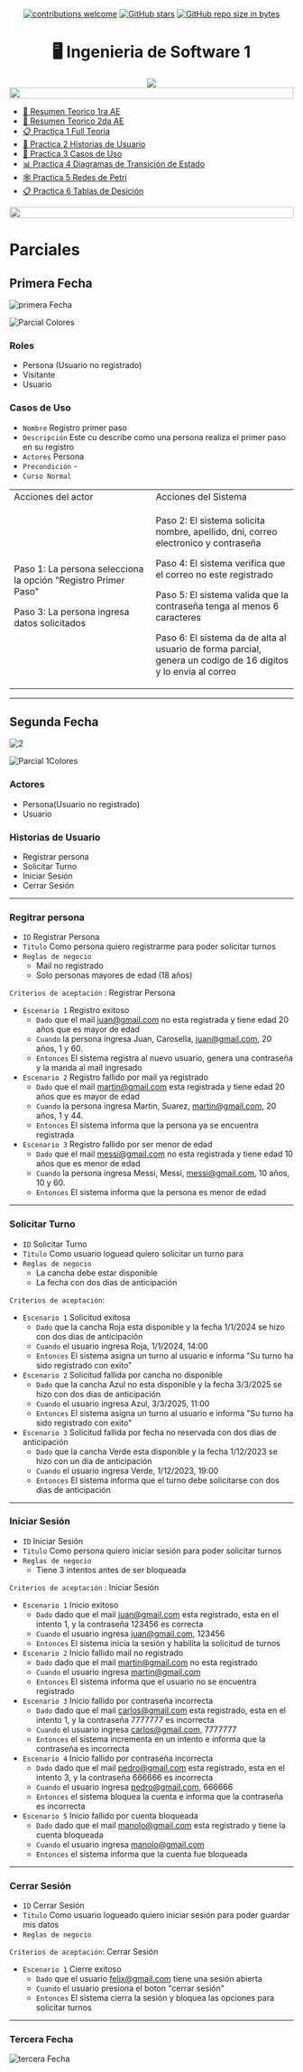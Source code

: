 <div align="center">

[![contributions welcome](https://img.shields.io/badge/contributions-welcome-brightgreen.svg?style=flat)](https://github.com/Nomadiix/IS1)
[![GitHub stars](https://img.shields.io/github/stars/Nomadiix/IS1)](https://github.com/FabianMartinez1234567/IS1/stargazers/)
[![GitHub repo size in bytes](https://img.shields.io/github/repo-size/Nomadiix/IS1)](https://github.com/Nomadiix/IS1)
</div>

<h1 align="center"> 🖥️ Ingenieria de Software 1</h1>
<div align="center">
<img src="https://media.giphy.com/media/3ohze1y2AJUOHiid8I/giphy.gif"/>
</div>

<img src= 'https://i.gifer.com/origin/8c/8cd3f1898255c045143e1da97fbabf10_w200.gif' height="20" width="100%">

- [📖 Resumen Teorico 1ra AE](/Documentos/Teoria/Teoria.md)
- [📖 Resumen Teorico 2da AE](/Documentos/Teoria/Teoria2.md)
- [📋 Practica 1 Full Teoria](/Documentos/Practica1.md)
- [👤 Practica 2 Historias de Usuario](/Documentos/Practica2.md)
- [👥 Practica 3 Casos de Uso](/Documentos/Practica3.md)
- [📊 Practica 4 Diagramas de Transición de Estado](/Documentos/Practica4.md)
- [🕸️ Practica 5 Redes de Petri](/Documentos/Practica5.md)
- [📋 Practica 6 Tablas de Desición](/Documentos/Practica6.md)

<img src= 'https://i.gifer.com/origin/8c/8cd3f1898255c045143e1da97fbabf10_w200.gif' height="20" width="100%">

# Parciales

## Primera Fecha
![primera Fecha](https://github.com/Fabian-Martinez-Rincon/Fabian-Martinez-Rincon/assets/55964635/6c0c0493-3d85-492f-89e6-c59e37372872)

![Parcial Colores](https://github.com/Fabian-Martinez-Rincon/IS1/assets/55964635/8e1ee15d-40ee-4e31-9592-3418bf4009a9)


### Roles
- Persona (Usuario no registrado)
- Visitante
- Usuario

### Casos de Uso

- `Nombre` Registro primer paso
- `Descripción` Este cu describe como una persona realiza el primer paso en su registro
- `Actores` Persona
- `Precondición` -
- `Curso Normal`

<table> <tr><td>Acciones del actor</td> <td>Acciones del Sistema</td></tr>
<td width="320">  

Paso 1: La persona selecciona la opción "Registro Primer Paso"

Paso 3: La persona ingresa datos solicitados 

</td><td width="320">

Paso 2: El sistema solicita nombre, apellido, dni, correo electronico y contraseña

Paso 4: El sistema verifica que el correo no este registrado

Paso 5: El sistema valida que la contraseña tenga al menos 6 caracteres

Paso 6: El sistema da de alta al usuario de forma parcial, genera un codigo de 16 digitos y lo envia al correo

</td></table>

---

## Segunda Fecha
  ![2](https://github.com/Fabian-Martinez-Rincon/Fabian-Martinez-Rincon/assets/55964635/a3c06772-cd17-4beb-8f19-b4d44f2df60a)


![Parcial 1Colores](https://github.com/Fabian-Martinez-Rincon/Fabian-Martinez-Rincon/assets/55964635/b61a35eb-39c5-448d-b06c-08434e5dfd08)


### Actores

- Persona(Usuario no registrado)
- Usuario

### Historias de Usuario
- Registrar persona
- Solicitar Turno
- Iniciar Sesión
- Cerrar Sesión

---

### Regitrar persona

- `ID` Registrar Persona
- `Titulo` Como persona quiero registrarme para poder solicitar turnos
- `Reglas de negocio`
  - Mail no registrado
  - Solo personas mayores de edad (18 años)

`Criterios de aceptación` : Registrar Persona
- `Escenario 1` Registro exitoso
  - `Dado` que el mail juan@gmail.com no esta registrada y tiene edad 20 años que es mayor de edad
  - `Cuando` la persona ingresa Juan, Carosella, juan@gmail.com, 20 años, 1 y 60.
  - `Entonces` El sistema registra al nuevo usuario, genera una contraseña y la manda al mail ingresado
- `Escenario 2` Registro fallido por mail ya registrado
  - `Dado` que el mail martin@gmail.com esta registrada y tiene edad 20 años que es mayor de edad
  - `Cuando` la persona ingresa Martin, Suarez, martin@gmail.com, 20 años, 1 y 44.
  - `Entonces` El sistema informa que la persona ya se encuentra registrada
- `Escenario 3` Registro fallido por ser menor de edad
  - `Dado` que el mail messi@gmail.com no esta registrada y tiene edad 10 años que es menor de edad
  - `Cuando` la persona ingresa Messi, Messi, messi@gmail.com, 10 años, 10 y 60.
  - `Entonces` El sistema informa que la persona es menor de edad

---

### Solicitar Turno

- `ID` Solicitar Turno
- `Titulo` Como usuario loguead quiero solicitar un turno para 
- `Reglas de negocio`
  - La cancha debe estar disponible
  - La fecha con dos dias de anticipación

`Criterios de aceptación`: 
- `Escenario 1` Solicitud exitosa
  - `Dado` que la cancha Roja esta disponible y la fecha 1/1/2024 se hizo con dos dias de anticipación
  - `Cuando` el usuario ingresa Roja, 1/1/2024, 14:00
  - `Entonces` El sistema asigna un turno al usuario e informa "Su turno ha sido registrado con exito"
- `Escenario 2` Solicitud fallida por cancha no disponible
  - `Dado` que la cancha Azul no esta disponible y la fecha 3/3/2025 se hizo con dos dias de anticipación
  - `Cuando` el usuario ingresa Azul, 3/3/2025, 11:00
  - `Entonces` El sistema asigna un turno al usuario e informa "Su turno ha sido registrado con exito"
- `Escenario 3` Solicitud fallida por fecha no reservada con dos dias de anticipación
  - `Dado` que la cancha Verde esta disponible y la fecha 1/12/2023 se hizo con un dia de anticipación
  - `Cuando` el usuario ingresa Verde, 1/12/2023, 19:00
  - `Entonces` El sistema informa que el turno debe solicitarse con dos dias de anticipación


---

### Iniciar Sesión
- `ID` Iniciar Sesión
- `Titulo` Como persona quiero iniciar sesión para poder solicitar turnos
- `Reglas de negocio`
  - Tiene 3 intentos antes de ser bloqueada

`Criterios de aceptación` : Iniciar Sesión

- `Escenario 1` Inicio exitoso
  - `Dado` dado que el mail juan@gmail.com esta registrado, esta en el intento 1, y la contraseña 123456 es correcta
  - `Cuando` el usuario ingresa juan@gmail.com, 123456
  - `Entonces` El sistema inicia la sesión y habilita la solicitud de turnos
- `Escenario 2` Inicio fallido mail no registrado
  - `Dado` dado que el mail martin@gmail.com no esta registrado
  - `Cuando` el usuario ingresa martin@gmail.com
  - `Entonces` El sistema informa que el usuario no se encuentra registrado
- `Escenario 3` Inicio fallido por contraseña incorrecta
  - `Dado` dado que el mail carlos@gmail.com esta registrado, esta en el intento 1, y la contraseña 7777777 es incorrecta
  - `Cuando` el usuario ingresa carlos@gmail.com, 7777777
  - `Entonces` el sistema incrementa en un intento e informa que la contraseña es incorrecta
- `Escenario 4` Inicio fallido por contraseña incorrecta
  - `Dado` dado que el mail pedro@gmail.com esta registrado, esta en el intento 3, y la contraseña 666666 es incorrecta
  - `Cuando` el usuario ingresa pedro@gmail.com, 666666
  - `Entonces` el sistema bloquea la cuenta e informa que la contraseña es incorrecta
- `Escenario 5` Inicio fallido por cuenta bloqueada
  - `Dado` dado que el mail manolo@gmail.com esta registrado y tiene la cuenta bloqueada
  - `Cuando` el usuario ingresa manolo@gmail.com
  - `Entonces` el sistema informa que la cuenta fue bloqueada

---

### Cerrar Sesión
- `ID` Cerrar Sesión
- `Titulo` Como usuario logueado quiero iniciar sesión para poder guardar mis datos
- `Reglas de negocio`

`Criterios de aceptación`: Cerrar Sesión
- `Escenario 1` Cierre exitoso
  - `Dado` que el usuario felix@gmail.com tiene una sesión abierta
  - `Cuando` el usuario presiona el boton "cerrar sesión"
  - `Entonces` El sistema cierra la sesión y bloquea las opciones para solicitar turnos

---

### Tercera Fecha
![tercera Fecha](https://github.com/Fabian-Martinez-Rincon/Fabian-Martinez-Rincon/assets/55964635/13dd77c6-cece-4afc-bdc5-2d159e461742)

